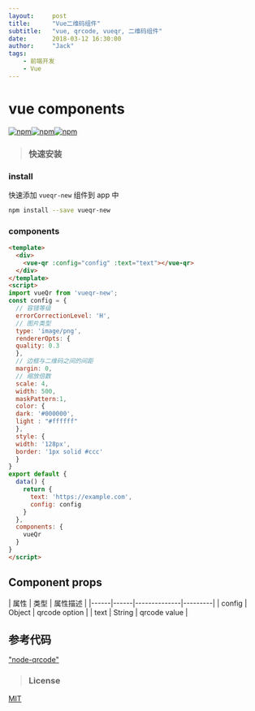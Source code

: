 ```yaml
---
layout:     post
title:      "Vue二维码组件"
subtitle:   "vue, qrcode, vueqr, 二维码组件"
date:       2018-03-12 16:30:00
author:     "Jack"
tags:
    - 前端开发
    - Vue
---
```

# vue components
[![npm](https://img.shields.io/npm/v/vueqr-new.svg?style=flat-square)](https://www.npmjs.com/package/vueqr-new)[![npm](https://img.shields.io/npm/dt/vueqr-new.svg?style=flat-square)](https://www.npmjs.com/package/vueqr-new)[![npm](https://img.shields.io/npm/l/vueqr-new.svg?style=flat-square)](https://github.com/Jack-In/vueQr-new/master/license)

> ### 快速安装
  ### install
  快速添加 `vueqr-new` 组件到 app 中
  ```bash
  npm install --save vueqr-new
  ```
  ### components
  ```html
  <template>
    <div>
      <vue-qr :config="config" :text="text"></vue-qr>
    </div>
  </template>
  <script>
  import vueQr from 'vueqr-new';
  const config = {
    // 容错等级
    errorCorrectionLevel: 'H',
    // 图片类型
    type: 'image/png',
    rendererOpts: {
    quality: 0.3
    },
    // 边框与二维码之间的间距
    margin: 0,
    // 缩放倍数
    scale: 4,
    width: 500,
    maskPattern:1,
    color: {
    dark: '#000000',
    light : "#ffffff"
    },
    style: {
    width: '128px',
    border: '1px solid #ccc'
    }
  }
  export default {
    data() {
      return {
        text: 'https://example.com',
        config: config
      }
    },
    components: {
      vueQr
    }
  }
  </script>
  ```
## Component props

| 属性 | 类型 | 属性描述 |
|------|------|--------------|---------|
| config | Object | qrcode option |
| text | String | qrcode value |

## 参考代码
["node-qrcode"](https://github.com/zpao/qrcode.react)
> ### License

[MIT](https://github.com/Jack-In/vueQr-new/blob/master/LICENSE)
